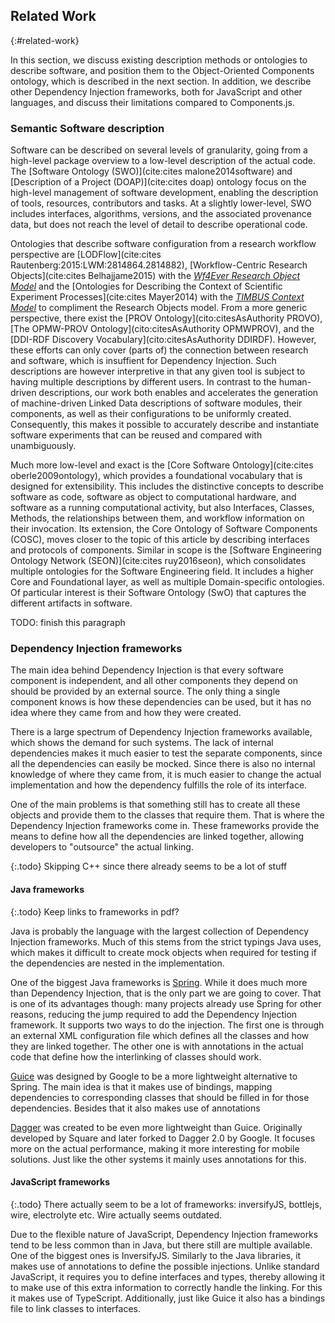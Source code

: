 ## Related Work
{:#related-work}

In this section, we discuss existing description methods or ontologies to describe software, 
and position them to the Object-Oriented Components ontology, which is described in the next section.
In addition, we describe other Dependency Injection frameworks, both for JavaScript and other languages,
and discuss their limitations compared to Components.js.

### Semantic Software description

Software can be described on several levels of granularity,
going from a high-level package overview to a low-level description of the actual code.
The [Software Ontology (SWO)](cite:cites malone2014software) and [Description of a Project (DOAP)](cite:cites doap) ontology focus on the high-level management of software development,
enabling the description of tools, resources, contributors and tasks. 
At a slightly lower-level, SWO includes interfaces, algorithms, versions, and the associated provenance data, but does not reach the level of detail to describe operational code.

Ontologies that describe software configuration from a research workflow perspective are [LODFlow](cite:cites Rautenberg:2015:LWM:2814864.2814882), [Workflow-Centric Research Objects](cite:cites Belhajjame2015) with the <cite><a href="https://w3id.org/ro/">Wf4Ever Research Object Model</a></cite> and the [Ontologies for Describing the Context of Scientific Experiment Processes](cite:cites Mayer2014) with the <cite><a href="http://www.timbusproject.net/portal/publications/ontologies/">TIMBUS Context Model</a></cite> to compliment the Research Objects model. 
From a more generic perspective, there exist the [PROV Ontology](cito:citesAsAuthority PROVO), [The OPMW-PROV Ontology](cito:citesAsAuthority OPMWPROV), and the [DDI-RDF Discovery Vocabulary](cito:citesAsAuthority DDIRDF).
However, these efforts can only cover (parts of) the connection between research and software, which is insuffient for Dependency Injection.
Such descriptions are however interpretive in that any given tool is subject to having multiple descriptions by different users.
In contrast to the human-driven descriptions, our work both enables and accelerates the generation of machine-driven Linked Data descriptions of software modules, their components, as well as their configurations to be uniformly created.
Consequently, this makes it possible to accurately describe and instantiate software experiments that can be reused and compared with unambiguously.

Much more low-level and exact is the [Core Software Ontology](cite:cites oberle2009ontology),
which provides a foundational vocabulary that is designed for extensibility.
This includes the distinctive concepts to describe software as code, software as object to computational hardware, and software as a running computational activity,
but also Interfaces, Classes, Methods, the relationships between them, and workflow information on their invocation.
Its extension, the Core Ontology of Software Components (COSC), moves closer to the topic of this article by describing interfaces and protocols of components.
Similar in scope is the [Software Engineering Ontology Network (SEON)](cite:cites ruy2016seon), which consolidates multiple ontologies for the Software Engineering field.
It includes a higher Core and Foundational layer, as well as multiple Domain-specific ontologies.
Of particular interest is their Software Ontology (SwO) that captures the different artifacts in software.


TODO: finish this paragraph












### Dependency Injection frameworks
The main idea behind Dependency Injection is that every software component is independent,
and all other components they depend on should be provided by an external source.
The only thing a single component knows is how these dependencies can be used,
but it has no idea where they came from and how they were created.

There is a large spectrum of Dependency Injection frameworks available,
which shows the demand for such systems.
The lack of internal dependencies makes it much easier to test the separate components,
since all the dependencies can easily be mocked.
Since there is also no internal knowledge of where they came from,
it is much easier to change the actual implementation and how the dependency fulfills the role of its interface.

One of the main problems is that something still has to create all these objects
and provide them to the classes that require them.
That is where the Dependency Injection frameworks come in.
These frameworks provide the means to define how all the dependencies are linked together,
allowing developers to "outsource" the actual linking.

{:.todo}
Skipping C++ since there already seems to be a lot of stuff

#### Java frameworks

{:.todo}
Keep links to frameworks in pdf?

Java is probably the language with the largest collection of Dependency Injection frameworks.
Much of this stems from the strict typings Java uses,
which makes it difficult to create mock objects when required for testing
if the dependencies are nested in the implementation.

One of the biggest Java frameworks is [Spring](https://spring.io/).
While it does much more than Dependency Injection,
that is the only part we are going to cover.
That is one of its advantages though:
many projects already use Spring for other reasons,
reducing the jump required to add the Dependency Injection framework.
It supports two ways to do the injection.
The first one is through an external XML configuration file
which defines all the classes and how they are linked together.
The other one is with annotations in the actual code
that define how the interlinking of classes should work.

[Guice](https://github.com/google/guice) was designed by Google
to be a more lightweight alternative to Spring.
The main idea is that it makes use of bindings,
mapping dependencies to corresponding classes that should be filled in for those dependencies.
Besides that it also makes use of annotations

[Dagger](https://github.com/google/dagger) was created to be even more lightweight than Guice.
Originally developed by Square and later forked to Dagger 2.0 by Google.
It focuses more on the actual performance,
making it more interesting for mobile solutions.
Just like the other systems it mainly uses annotations for this.

#### JavaScript frameworks

{:.todo}
There actually seem to be a lot of frameworks: inversifyJS, bottlejs, wire, electrolyte etc.
Wire actually seems outdated.

Due to the flexible nature of JavaScript,
Dependency Injection frameworks tend to be less common than in Java,
but there still are multiple available.
One of the biggest ones is InversifyJS.
Similarly to the Java libraries,
it makes use of annotations to define the possible injections.
Unlike standard JavaScript,
it requires you to define interfaces and types,
thereby allowing it to make use of this extra information to correctly handle the linking.
For this it makes use of TypeScript.
Additionally, just like Guice it also has a bindings file to link classes to interfaces.
